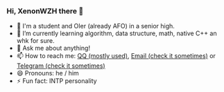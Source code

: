### Hi, XenonWZH there 👋

- 🔭 I'm a student and OIer (already AFO) in a senior high.
- 🌱 I’m currently learning algorithm, data structure, math, native C++ an whk for sure.
- 💬 Ask me about anything!
- 📫 How to reach me: [QQ (mostly used)](https://wpa.qq.com/msgrd?V=3&Uin=2856709174), [Email (check it sometimes)](mailto:xenonwzh@gmail.com) or [Telegram (check it sometimes)](https://t.me/XenonWZH)
- 😄 Pronouns: he / him
- ⚡ Fun fact: INTP personality
